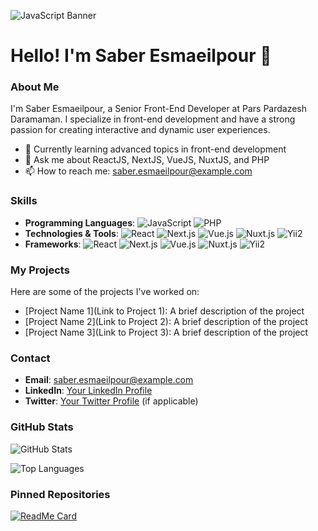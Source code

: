 ![JavaScript Banner](https://www.mwanmobile.com/wp-content/uploads/2022/09/image-7.png)

# Hello! I'm Saber Esmaeilpour 👋

### About Me

I'm Saber Esmaeilpour, a Senior Front-End Developer at Pars Pardazesh Daramaman. I specialize in front-end development and have a strong passion for creating interactive and dynamic user experiences.

- 🌱 Currently learning advanced topics in front-end development
- 💬 Ask me about ReactJS, NextJS, VueJS, NuxtJS, and PHP
- 📫 How to reach me: saber.esmaeilpour@example.com

### Skills

- **Programming Languages**:
  ![JavaScript](https://img.shields.io/badge/-JavaScript-F7DF1E?style=flat-square&logo=javascript&logoColor=black)
  ![PHP](https://img.shields.io/badge/-PHP-777BB4?style=flat-square&logo=php&logoColor=white)
- **Technologies & Tools**:
  ![React](https://img.shields.io/badge/-React-61DAFB?style=flat-square&logo=react&logoColor=black)
  ![Next.js](https://img.shields.io/badge/-Next.js-000000?style=flat-square&logo=nextdotjs&logoColor=white)
  ![Vue.js](https://img.shields.io/badge/-Vue.js-4FC08D?style=flat-square&logo=vue.js&logoColor=white)
  ![Nuxt.js](https://img.shields.io/badge/-Nuxt.js-00C58E?style=flat-square&logo=nuxt.js&logoColor=white)
  ![Yii2](https://img.shields.io/badge/-Yii2-0087CB?style=flat-square&logo=yii&logoColor=white)
- **Frameworks**:
  ![React](https://img.shields.io/badge/-React-61DAFB?style=flat-square&logo=react&logoColor=black)
  ![Next.js](https://img.shields.io/badge/-Next.js-000000?style=flat-square&logo=nextdotjs&logoColor=white)
  ![Vue.js](https://img.shields.io/badge/-Vue.js-4FC08D?style=flat-square&logo=vue.js&logoColor=white)
  ![Nuxt.js](https://img.shields.io/badge/-Nuxt.js-00C58E?style=flat-square&logo=nuxt.js&logoColor=white)
  ![Yii2](https://img.shields.io/badge/-Yii2-0087CB?style=flat-square&logo=yii&logoColor=white)

### My Projects

Here are some of the projects I've worked on:

- [Project Name 1](Link to Project 1): A brief description of the project
- [Project Name 2](Link to Project 2): A brief description of the project
- [Project Name 3](Link to Project 3): A brief description of the project

### Contact

- **Email**: saber.esmaeilpour@example.com
- **LinkedIn**: [Your LinkedIn Profile](https://linkedin.com/in/yourprofile)
- **Twitter**: [Your Twitter Profile](https://twitter.com/yourprofile) (if applicable)

### GitHub Stats

![GitHub Stats](https://github-readme-stats.vercel.app/api?username=sasver1994&show_icons=true&theme=radical)

![Top Languages](https://github-readme-stats.vercel.app/api/top-langs/?username=sasver1994&layout=compact&theme=radical)

### Pinned Repositories

[![ReadMe Card](https://github-readme-stats.vercel.app/api/pin/?username=sasver1994&repo=RepositoryName)](https://github.com/sasver1994/RepositoryName)
